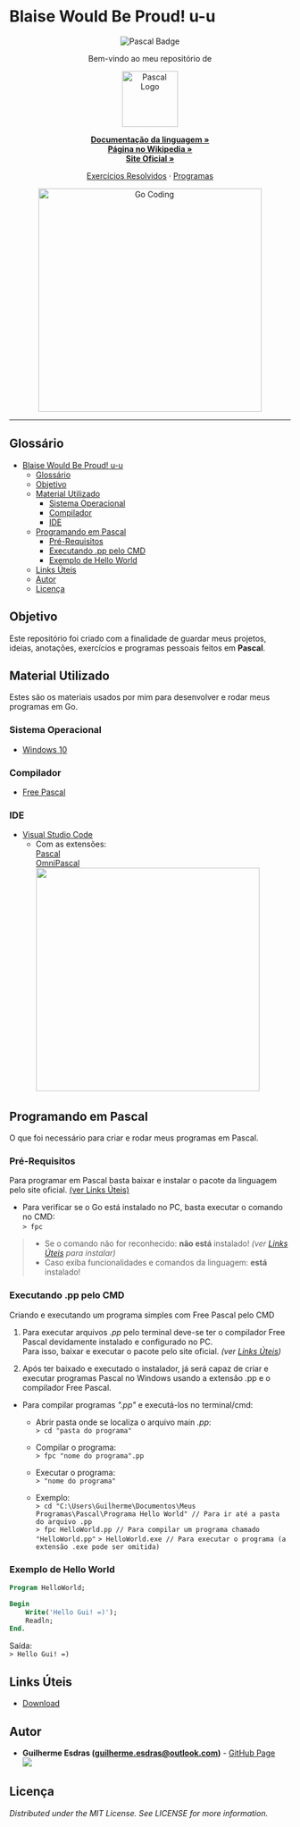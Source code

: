 <!-- Título do Respositório -->
# Blaise Would Be Proud! u-u
<!-- -->

<!-- Badges -->
<p align="center">
    <img src="https://img.shields.io/badge/made%20with-Pascal-blue.svg?style=flat&colorB=9D62F4" alt="Pascal Badge">
</p>
<!-- -->

<!-- Msg de boas vindas -->
<p align="center">Bem-vindo ao meu repositório de
<!-- -->

<!-- Logo -->
<p align="center">
    <img src="https://s3.amazonaws.com/s3.timetoast.com/public/uploads/photos/8574093/pascal_logo.png" alt="Pascal Logo" height="100">
</p>
<!-- -->

<!-- Links Principais-->
<p align="center">
    <a href="https://www.freepascal.org/docs.var" target="_blank"><strong>Documentação da linguagem »</strong></a>
    <br/>
    <a href="https://pt.wikipedia.org/wiki/Pascal_(linguagem_de_programa%C3%A7%C3%A3o)" target="_blank"><strong>Página no Wikipedia »</strong></a>
    <br/>
    <a href="https://www.freepascal.org/" target="_blank"><strong>Site Oficial »</strong></a>
    <br/>
</p>
<!-- -->

<!-- Links do Repositório -->
<p align="center">
    <a href="Exercícios Resolvidos">Exercícios Resolvidos</a>
    ·
    <a href="Programas">Programas</a>
</p>
<!-- -->

<!-- Language Preview -->
<p align="center">
    <img align="center" src="https://i.github-camo.com/ed6e69f1ffae0f7b751043dd64d25b26b1413129/68747470733a2f2f7261772e67697468756275736572636f6e74656e742e636f6d2f616c65667261676e616e692f61746f6d2d6c616e67756167652d70617363616c2f6d61737465722f696d616765732f61746f6d2d70617363616c2d73796e7461782e706e67" alt="Go Coding" width="400">
</p>
<!-- -->

---

<!-- Table of Contents -->
## Glossário
- [Blaise Would Be Proud! u-u](#Blaise-Would-Be-Proud-u-u)
  - [Glossário](#Gloss%C3%A1rio)
  - [Objetivo](#Objetivo)
  - [Material Utilizado](#Material-Utilizado)
    - [Sistema Operacional](#Sistema-Operacional)
    - [Compilador](#Compilador)
    - [IDE](#IDE)
  - [Programando em Pascal](#Programando-em-Pascal)
    - [Pré-Requisitos](#Pr%C3%A9-Requisitos)
    - [Executando .pp pelo CMD](#Executando-pp-pelo-CMD)
    - [Exemplo de Hello World](#Exemplo-de-Hello-World)
  - [Links Úteis](#Links-%C3%9Ateis)
  - [Autor](#Autor)
  - [Licença](#Licen%C3%A7a)
<!-- -->

<!-- Objetivo -->
## Objetivo
Este repositório foi criado com a finalidade de guardar meus projetos, ideias, anotações, exercícios e programas pessoais feitos em <strong>Pascal</strong>.
<!-- -->

<!-- Material Utilizado -->
## Material Utilizado
Estes são os materiais usados por mim para desenvolver e rodar meus programas em Go.
### Sistema Operacional
- [Windows 10](https://www.microsoft.com/pt-br/windows/)
### Compilador
- [Free Pascal](#Links-%C3%9Ateis)
### IDE
- [Visual Studio Code](https://code.visualstudio.com/)
  - Com as extensões: <br/>
    [Pascal](https://marketplace.visualstudio.com/items?itemName=alefragnani.pascal) <br/>
    [OmniPascal](https://marketplace.visualstudio.com/items?itemName=Wosi.omnipascal) <br/>
    <img src="https://omnipascal.com/img/portfolio/peekdefinition2.gif" width="400">
<!-- -->

<!-- Programando em ... -->
## Programando em Pascal
O que foi necessário para criar e rodar meus programas em Pascal.

### Pré-Requisitos
Para programar em Pascal basta baixar e instalar o pacote da linguagem pelo site oficial. [(ver Links Úteis)](#Links-%C3%9Ateis)

- Para verificar se o Go está instalado no PC, basta executar o comando no CMD: <br/>
    `> fpc`
> - Se o comando não for reconhecido: **não está** instalado! *(ver [Links Úteis](#Links-%C3%9Ateis) para instalar)* <br/>
> - Caso exiba funcionalidades e comandos da linguagem: **está** instalado! <br/>

### Executando .pp pelo CMD
Criando e executando um programa simples com Free Pascal pelo CMD

1. Para executar arquivos *.pp* pelo terminal deve-se ter o compilador Free Pascal devidamente instalado e configurado no PC. <br/>
   Para isso, baixar e executar o pacote pelo site oficial. *(ver [Links Úteis](#Links-%C3%9Ateis))*

2. Após ter baixado e executado o instalador, já será capaz de criar e executar programas Pascal no Windows usando a extensão .pp e o compilador Free Pascal.

- Para compilar programas *".pp"* e executá-los no terminal/cmd:
  - Abrir pasta onde se localiza o arquivo main *.pp*: <br/>
     `> cd "pasta do programa"`
  - Compilar o programa: <br/>
     `> fpc "nome do programa".pp`
  - Executar o programa: <br/>
     `> "nome do programa"`
  
  - Exemplo: <br/>
     `> cd "C:\Users\Guilherme\Documentos\Meus Programas\Pascal\Programa Hello World" // Para ir até a pasta do arquivo .pp` <br/>
     `> fpc HelloWorld.pp // Para compilar um programa chamado "HelloWorld.pp"`
     `> HelloWorld.exe // Para executar o programa (a extensão .exe pode ser omitida)`

### Exemplo de Hello World
``` Pascal
Program HelloWorld;

Begin
	Write('Hello Gui! =)');
	Readln;
End.
```

Saída: <br/>
`> Hello Gui! =)`
<!-- -->

<!-- Links-->
## Links Úteis
- [Download](https://www.freepascal.org/download.html)
<!-- -->

<!-- Autor/Contato -->
## Autor
* **Guilherme Esdras (guilherme.esdras@outlook.com)** - [GitHub Page](https://github.com/GuilhermeEsdras) <br/>
  <img src="https://img.shields.io/github/followers/GuilhermeEsdras.svg?label=Segue%20%3A3&style=social">
<!-- -->

<!-- Licença -->
## Licença
*Distributed under the MIT License. See LICENSE for more information.*